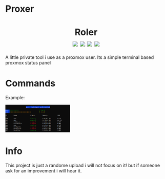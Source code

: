 # Proxer
<h1 align="center">
    Roler
    <br>
    <div align="center">
    <img src="https://img.shields.io/badge/Python-3.10.6-blue" align="center"/>
    <img src="https://img.shields.io/badge/proxmoxer-2.0.1-orange" align="center"/>
    <img src="https://img.shields.io/badge/Developing-Active-brightgreen" align="center"/>
    <img src="https://img.shields.io/badge/Version-1.0-green" align="center"/>
    </div>
</h1>

A little private tool i use as a proxmox user. Its a simple terminal based proxmox status panel

# Commands

Example:


<img src="https://raw.githubusercontent.com/AIO-Develope/Proxer/main/images/proxer.PNG" width="40%" height="40%"/>

# Info

This project is just a randome upload i will not focus on it! but if someone ask for an improvement i will hear it.
